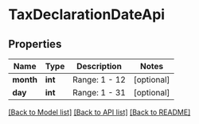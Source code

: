# TaxDeclarationDateApi

## Properties
Name | Type | Description | Notes
------------ | ------------- | ------------- | -------------
**month** | **int** | Range: 1 - 12 | [optional] 
**day** | **int** | Range: 1 - 31 | [optional] 

[[Back to Model list]](../README.md#documentation-for-models) [[Back to API list]](../README.md#documentation-for-api-endpoints) [[Back to README]](../README.md)


